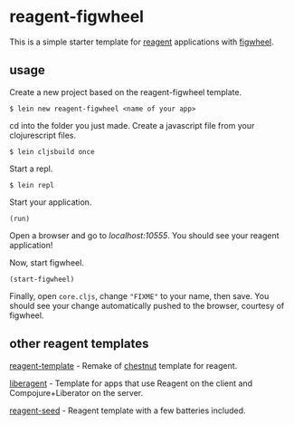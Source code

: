 # reagent-figwheel

This is a simple starter template for [reagent](https://github.com/holmsand/reagent) applications with [figwheel](https://github.com/bhauman/lein-figwheel).

## usage

Create a new project based on the reagent-figwheel template.

```
$ lein new reagent-figwheel <name of your app>
```

cd into the folder you just made. Create a javascript file from your clojurescript files.

```
$ lein cljsbuild once
```

Start a repl.

```
$ lein repl
```

Start your application.

```
(run)
```

Open a browser and go to *localhost:10555*. You should see your reagent application!

Now, start figwheel.

```
(start-figwheel)
```

Finally, open `core.cljs`, change `"FIXME"` to your name, then save.  You should see your change automatically pushed to the browser, courtesy of figwheel.

## other reagent templates

[reagent-template](https://github.com/reagent-project/reagent-template) - Remake of [chestnut](https://github.com/plexus/chestnut) template for reagent.

[liberagent](https://github.com/borkdude/lein-new-liberagent) - Template for apps that use Reagent on the client and Compojure+Liberator on the server.

[reagent-seed](https://github.com/gadfly361/reagent-seed) - Reagent template with a few batteries included.
